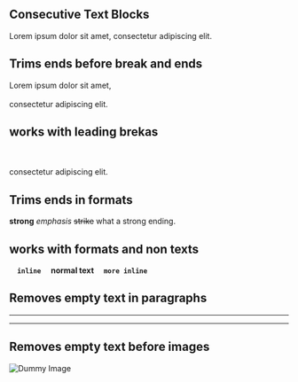 ## Consecutive Text Blocks

Lorem ipsum dolor sit amet,  consectetur adipiscing elit.

## Trims ends before break and ends

Lorem ipsum dolor sit amet,\
\
consectetur adipiscing elit.

## works with leading brekas

\
\
consectetur adipiscing elit.

## Trims ends in formats

**strong**      _emphasis_      ~~strike~~   what a strong    ending.

## works with formats and non texts

**`   inline   ` normal text `   more inline   `**

## Removes empty text in paragraphs

---



---

## Removes empty text before images

![](https://dummyimage.com/300 "Dummy Image")
